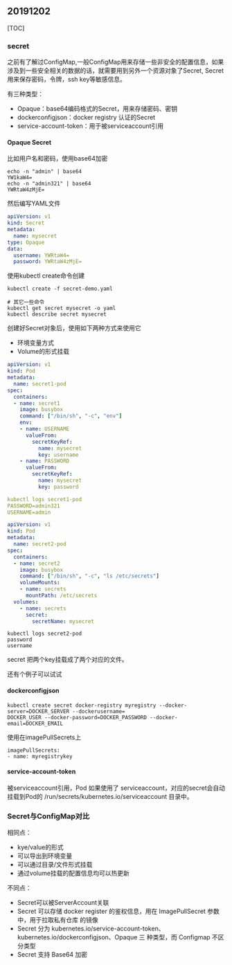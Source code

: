 ## 20191202

[TOC]

### secret

之前有了解过ConfigMap,一般ConfigMap用来存储一些非安全的配置信息，如果涉及到一些安全相关的数据的话，就需要用到另外一个资源对象了Secret, Secret用来保存密码，令牌，ssh key等敏感信息。

有三种类型：

* Opaque：base64编码格式的Secret，用来存储密码、密钥
* dockerconfigjson：docker registry 认证的Secret
* service-account-token：用于被serviceaccount引用

 #### Opaque Secret

比如用户名和密码，使用base64加密

```
echo -n "admin" | base64
YW1kaW4=
echo -n "admin321" | base64
YWRtaW4zMjE=
```

然后编写YAML文件

```yaml
apiVersion: v1
kind: Secret
metadata:
  name: mysecret
type: Opaque
data:
  username: YWRtaW4=
  password: YWRtaW4zMjE=
```

使用kubectl create命令创建

```
kubectl create -f secret-demo.yaml

# 其它一些命令
kubectl get secret mysecret -o yaml
kubectl describe secret mysecret
```

创建好Secret对象后，使用如下两种方式来使用它

* 环境变量方式
* Volume的形式挂载

```yaml
apiVersion: v1
kind: Pod
metadata:
  name: secret1-pod
spec:
  containers:
  - name: secret1
    image: busybox
    command: ["/bin/sh", "-c", "env"]
    env:
    - name: USERNAME
      valueFrom:
        secretKeyRef:
          name: mysecret
          key: username
    - name: PASSWORD
      valueFrom:
        secretKeyRef:
          name: mysecret
          key: password
```

```yaml
kubectl logs secret1-pod
PASSWORD=admin321
USERNAME=admin
```

```yaml
apiVersion: v1
kind: Pod
metadata:
  name: secret2-pod
spec:
  containers:
  - name: secret2
    image: busybox
    command: ["/bin/sh", "-c", "ls /etc/secrets"]
    volumeMounts:
    - name: secrets
      mountPath: /etc/secrets
  volumes:
    - name: secrets
      secret:
        secretName: mysecret
```

```
kubectl logs secret2-pod
password
username
```

secret 把两个key挂载成了两个对应的⽂件。

还有个例子可以试试

#### dockerconfigjson

```
kubectl create secret docker-registry myregistry --docker-server=DOCKER_SERVER --dockerusername=
DOCKER_USER --docker-password=DOCKER_PASSWORD --docker-email=DOCKER_EMAIL
```

使用在imagePullSecrets上

```
imagePullSecrets:
- name: myregistrykey
```

#### service-account-token

被serviceaccount引用，Pod 如果使⽤了 serviceaccount，对应的secret会⾃动挂载到Pod的 /run/secrets/kubernetes.io/serviceaccount ⽬录中。

### Secret与ConfigMap对比

相同点：

* kye/value的形式
* 可以导出到环境变量
* 可以通过目录/文件形式挂载
* 通过volume挂载的配置信息均可以热更新

不同点：

* Secret可以被ServerAccount关联
* Secret 可以存储 docker register 的鉴权信息，⽤在 ImagePullSecret 参数中，⽤于拉取私有仓库
  的镜像
* Secret 分为 kubernetes.io/service-account-token、kubernetes.io/dockerconfigjson、Opaque 三
  种类型，⽽ Configmap 不区分类型
* Secret ⽀持 Base64 加密

